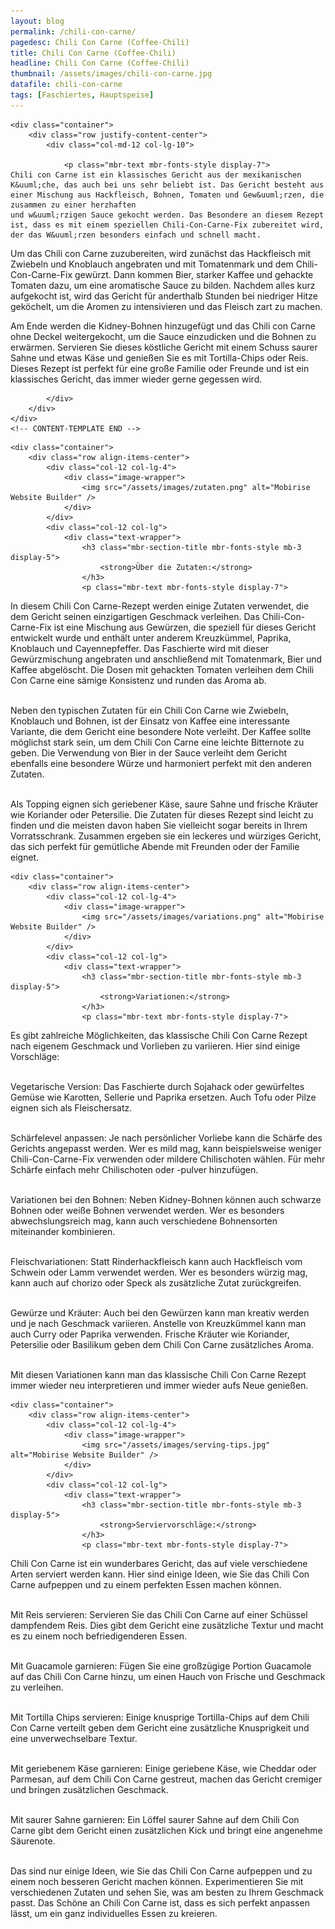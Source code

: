 ```yaml
---
layout: blog
permalink: /chili-con-carne/
pagedesc: Chili Con Carne (Coffee-Chili)
title: Chili Con Carne (Coffee-Chili)
headline: Chili Con Carne (Coffee-Chili)
thumbnail: /assets/images/chili-con-carne.jpg
datafile: chili-con-carne
tags: [Faschiertes, Hauptspeise]
---
```

<section data-bs-version="5.1" class="content5 cid-tyyJcTFpkx" id="content5-4">
    <!-- CONTENT-TEMPLATE START -->

    <div class="container">
        <div class="row justify-content-center">
            <div class="col-md-12 col-lg-10">

                <p class="mbr-text mbr-fonts-style display-7">
    Chili con Carne ist ein klassisches Gericht aus der mexikanischen K&uuml;che, das auch bei uns sehr beliebt ist. Das Gericht besteht aus einer Mischung aus Hackfleisch, Bohnen, Tomaten und Gew&uuml;rzen, die zusammen zu einer herzhaften
    und w&uuml;rzigen Sauce gekocht werden. Das Besondere an diesem Rezept ist, dass es mit einem speziellen Chili-Con-Carne-Fix zubereitet wird, der das W&uuml;rzen besonders einfach und schnell macht.
</p>
<p class="mbr-text mbr-fonts-style display-7">
    Um das Chili con Carne zuzubereiten, wird zun&auml;chst das Hackfleisch mit Zwiebeln und Knoblauch angebraten und mit Tomatenmark und dem Chili-Con-Carne-Fix gew&uuml;rzt. Dann kommen Bier, starker Kaffee und gehackte Tomaten dazu, um
    eine aromatische Sauce zu bilden. Nachdem alles kurz aufgekocht ist, wird das Gericht f&uuml;r anderthalb Stunden bei niedriger Hitze gek&ouml;chelt, um die Aromen zu intensivieren und das Fleisch zart zu machen.
</p>
<p class="mbr-text mbr-fonts-style display-7">
    Am Ende werden die Kidney-Bohnen hinzugef&uuml;gt und das Chili con Carne ohne Deckel weitergekocht, um die Sauce einzudicken und die Bohnen zu erw&auml;rmen. Servieren Sie dieses k&ouml;stliche Gericht mit einem Schuss saurer Sahne und
    etwas K&auml;se und genie&szlig;en Sie es mit Tortilla-Chips oder Reis. Dieses Rezept ist perfekt f&uuml;r eine gro&szlig;e Familie oder Freunde und ist ein klassisches Gericht, das immer wieder gerne gegessen wird.
</p>

            </div>
        </div>
    </div>
    <!-- CONTENT-TEMPLATE END -->
</section>

<section data-bs-version="5.1" class="image1 cid-tyz1VZbAsM" id="image1-a">
    <!-- CONTENT-WITH-IMAGE-AND-HEADLINE-LEFT-TEMPLATE START -->

    <div class="container">
        <div class="row align-items-center">
            <div class="col-12 col-lg-4">
                <div class="image-wrapper">
                    <img src="/assets/images/zutaten.png" alt="Mobirise Website Builder" />
                </div>
            </div>
            <div class="col-12 col-lg">
                <div class="text-wrapper">
                    <h3 class="mbr-section-title mbr-fonts-style mb-3 display-5">
                        <strong>Über die Zutaten:</strong>
                    </h3>
                    <p class="mbr-text mbr-fonts-style display-7">
In diesem Chili Con Carne-Rezept werden einige Zutaten verwendet, die dem Gericht seinen einzigartigen Geschmack verleihen. Das Chili-Con-Carne-Fix ist eine Mischung aus Gewürzen, die speziell für dieses Gericht entwickelt wurde und enthält unter anderem Kreuzkümmel, Paprika, Knoblauch und Cayennepfeffer. Das Faschierte wird mit dieser Gewürzmischung angebraten und anschließend mit Tomatenmark, Bier und Kaffee abgelöscht. Die Dosen mit gehackten Tomaten verleihen dem Chili Con Carne eine sämige Konsistenz und runden das Aroma ab.<br><br>

Neben den typischen Zutaten für ein Chili Con Carne wie Zwiebeln, Knoblauch und Bohnen, ist der Einsatz von Kaffee eine interessante Variante, die dem Gericht eine besondere Note verleiht. Der Kaffee sollte möglichst stark sein, um dem Chili Con Carne eine leichte Bitternote zu geben. Die Verwendung von Bier in der Sauce verleiht dem Gericht ebenfalls eine besondere Würze und harmoniert perfekt mit den anderen Zutaten.<br><br>

Als Topping eignen sich geriebener Käse, saure Sahne und frische Kräuter wie Koriander oder Petersilie. Die Zutaten für dieses Rezept sind leicht zu finden und die meisten davon haben Sie vielleicht sogar bereits in Ihrem Vorratsschrank. Zusammen ergeben sie ein leckeres und würziges Gericht, das sich perfekt für gemütliche Abende mit Freunden oder der Familie eignet.
                    </p>
                </div>
            </div>
        </div>
    </div>
    <!-- CONTENT-WITH-IMAGE-AND-HEADLINE-LEFT-TEMPLATE END -->
</section>

<section data-bs-version="5.1" class="image1 cid-tyz1VZbAsM" id="image1-a">
    <!-- CONTENT-WITH-IMAGE-AND-HEADLINE-LEFT-TEMPLATE START -->

    <div class="container">
        <div class="row align-items-center">
            <div class="col-12 col-lg-4">
                <div class="image-wrapper">
                    <img src="/assets/images/variations.png" alt="Mobirise Website Builder" />
                </div>
            </div>
            <div class="col-12 col-lg">
                <div class="text-wrapper">
                    <h3 class="mbr-section-title mbr-fonts-style mb-3 display-5">
                        <strong>Variationen:</strong>
                    </h3>
                    <p class="mbr-text mbr-fonts-style display-7">
Es gibt zahlreiche Möglichkeiten, das klassische Chili Con Carne Rezept nach eigenem Geschmack und Vorlieben zu variieren. Hier sind einige Vorschläge:<br><br>

<i class="fa-regular fa-circle-check"></i> Vegetarische Version: Das Faschierte durch Sojahack oder gewürfeltes Gemüse wie Karotten, Sellerie und Paprika ersetzen. Auch Tofu oder Pilze eignen sich als Fleischersatz.<br><br>

<i class="fa-regular fa-circle-check"></i> Schärfelevel anpassen: Je nach persönlicher Vorliebe kann die Schärfe des Gerichts angepasst werden. Wer es mild mag, kann beispielsweise weniger Chili-Con-Carne-Fix verwenden oder mildere Chilischoten wählen. Für mehr Schärfe einfach mehr Chilischoten oder -pulver hinzufügen.<br><br>

<i class="fa-regular fa-circle-check"></i> Variationen bei den Bohnen: Neben Kidney-Bohnen können auch schwarze Bohnen oder weiße Bohnen verwendet werden. Wer es besonders abwechslungsreich mag, kann auch verschiedene Bohnensorten miteinander kombinieren.<br><br>

<i class="fa-regular fa-circle-check"></i> Fleischvariationen: Statt Rinderhackfleisch kann auch Hackfleisch vom Schwein oder Lamm verwendet werden. Wer es besonders würzig mag, kann auch auf chorizo oder Speck als zusätzliche Zutat zurückgreifen.<br><br>

<i class="fa-regular fa-circle-check"></i> Gewürze und Kräuter: Auch bei den Gewürzen kann man kreativ werden und je nach Geschmack variieren. Anstelle von Kreuzkümmel kann man auch Curry oder Paprika verwenden. Frische Kräuter wie Koriander, Petersilie oder Basilikum geben dem Chili Con Carne zusätzliches Aroma.<br><br>

Mit diesen Variationen kann man das klassische Chili Con Carne Rezept immer wieder neu interpretieren und immer wieder aufs Neue genießen.
                    </p>
                </div>
            </div>
        </div>
    </div>
    <!-- CONTENT-WITH-IMAGE-AND-HEADLINE-LEFT-TEMPLATE END -->
</section>

<section data-bs-version="5.1" class="image1 cid-tyz1VZbAsM" id="image1-a">
    <!-- CONTENT-WITH-IMAGE-AND-HEADLINE-LEFT-TEMPLATE START -->

    <div class="container">
        <div class="row align-items-center">
            <div class="col-12 col-lg-4">
                <div class="image-wrapper">
                    <img src="/assets/images/serving-tips.jpg" alt="Mobirise Website Builder" />
                </div>
            </div>
            <div class="col-12 col-lg">
                <div class="text-wrapper">
                    <h3 class="mbr-section-title mbr-fonts-style mb-3 display-5">
                        <strong>Serviervorschläge:</strong>
                    </h3>
                    <p class="mbr-text mbr-fonts-style display-7">
Chili Con Carne ist ein wunderbares Gericht, das auf viele verschiedene Arten serviert werden kann. Hier sind einige Ideen, wie Sie das Chili Con Carne aufpeppen und zu einem perfekten Essen machen können.<br><br>

<i class="fa-regular fa-circle-check"></i> Mit Reis servieren: Servieren Sie das Chili Con Carne auf einer Schüssel dampfendem Reis. Dies gibt dem Gericht eine zusätzliche Textur und macht es zu einem noch befriedigenderen Essen.<br><br>

<i class="fa-regular fa-circle-check"></i> Mit Guacamole garnieren: Fügen Sie eine großzügige Portion Guacamole auf das Chili Con Carne hinzu, um einen Hauch von Frische und Geschmack zu verleihen.<br><br>

<i class="fa-regular fa-circle-check"></i> Mit Tortilla Chips servieren: Einige knusprige Tortilla-Chips auf dem Chili Con Carne verteilt geben dem Gericht eine zusätzliche Knusprigkeit und eine unverwechselbare Textur.<br><br>

<i class="fa-regular fa-circle-check"></i> Mit geriebenem Käse garnieren: Einige geriebene Käse, wie Cheddar oder Parmesan, auf dem Chili Con Carne gestreut, machen das Gericht cremiger und bringen zusätzlichen Geschmack.<br><br>

<i class="fa-regular fa-circle-check"></i>  Mit saurer Sahne garnieren: Ein Löffel saurer Sahne auf dem Chili Con Carne gibt dem Gericht einen zusätzlichen Kick und bringt eine angenehme Säurenote.<br><br>

Das sind nur einige Ideen, wie Sie das Chili Con Carne aufpeppen und zu einem noch besseren Gericht machen können. Experimentieren Sie mit verschiedenen Zutaten und sehen Sie, was am besten zu Ihrem Geschmack passt. Das Schöne an Chili Con Carne ist, dass es sich perfekt anpassen lässt, um ein ganz individuelles Essen zu kreieren.
                    </p>
                </div>
            </div>
        </div>
    </div>
    <!-- CONTENT-WITH-IMAGE-AND-HEADLINE-LEFT-TEMPLATE END -->
</section>